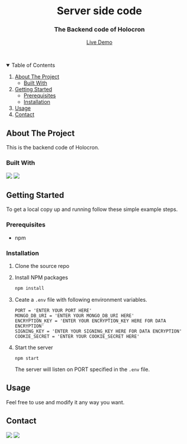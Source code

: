 <p align="center">
  <h1 align="center">Server side code</h1>

  <p align="center">
    <h3 align="center">The Backend code of Holocron</h3>
    <p align="center" >
      <a href="https://holocron.siddhantkumarsingh.me/">Live Demo</a>
    </p>
    <br />
  </p>
</p>



<!-- TABLE OF CONTENTS -->
<details open="open">
  <summary>Table of Contents</summary>
  <ol>
    <li>
      <a href="#about-the-project">About The Project</a>
      <ul>
        <li><a href="#built-with">Built With</a></li>
      </ul>
    </li>
    <li>
      <a href="#getting-started">Getting Started</a>
      <ul>
        <li><a href="#prerequisites">Prerequisites</a></li>
        <li><a href="#installation">Installation</a></li>
      </ul>
    </li>
    <li><a href="#usage">Usage</a></li>
    <li><a href="#contact">Contact</a></li>
  </ol>
</details>



<!-- ABOUT THE PROJECT -->
## About The Project

This is the backend code of Holocron.
<br />

### Built With
[<img src="https://img.shields.io/badge/Node.js-43853D?style=for-the-badge&logo=node-dot-js&logoColor=white">](https://nodejs.org/en/)
[<img src="https://img.shields.io/badge/Express.js-000000?style=for-the-badge&logo=express&logoColor=white">](https://expressjs.com/)
<br />


<!-- GETTING STARTED -->
## Getting Started

To get a local copy up and running follow these simple example steps.

### Prerequisites

* npm

### Installation

1. Clone the source repo

2. Install NPM packages
   ```sh
   npm install
   ```
4. Ceate a `.env` file with following environment variables.
   ```JS
   PORT = 'ENTER YOUR PORT HERE'
   MONGO_DB_URI = 'ENTER YOUR MONGO_DB_URI HERE'
   ENCRYPTION_KEY = 'ENTER YOUR ENCRYPTION_KEY HERE FOR DATA ENCRYPTION'
   SIGNING_KEY = 'ENTER YOUR SIGNING_KEY HERE FOR DATA ENCRYPTION'
   COOKIE_SECRET = 'ENTER YOUR COOKIE_SECRET HERE'
   ```
5. Start the server
   ```JS
   npm start
   ```
   The server will listen on PORT specified in the `.env` file.



<!-- USAGE EXAMPLES -->
## Usage

Feel free to use and modify it any way you want.

<!-- CONTACT -->
## Contact

[<img src="https://img.shields.io/badge/LinkedIn-0077B5?style=for-the-badge&logo=linkedin&logoColor=white">](https://www.linkedin.com/in/siddhant-kumar-singh-/) [<img src="https://img.shields.io/badge/Gmail-D14836?style=for-the-badge&logo=gmail&logoColor=white"></img>](mailto:singhsiddhantkumar@gmail.com)
